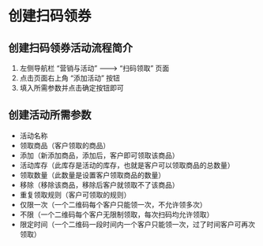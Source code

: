 # 创建扫码领券

## 创建扫码领券活动流程简介

1. 左侧导航栏 “营销与活动” ---&gt; “扫码领取” 页面
2. 点击页面右上角 “添加活动” 按钮
3. 填入所需参数并点击确定按钮即可

## 创建活动所需参数

* 活动名称
* 领取商品（客户领取的商品）
* 添加（新添加商品，添加后，客户即可领取该商品）
* 活动库存（此库存是活动的库存，也就是客户可以领取商品的总数量）
* 领取数量（此数量是设置客户领取商品的数量）
* 移除（移除该商品，移除后客户就领取不了该商品）
* 重复领取规则（客户可领取的规则）
* 仅限一次（一个二维码每个客户只能领一次，不允许领多次）
* 不限（一个二维码每个客户无限制领取，每次扫码均允许领取）
* 限定时间（一个二维码一段时间内一个客户只能领一次，过了时间客户可再次领取）


